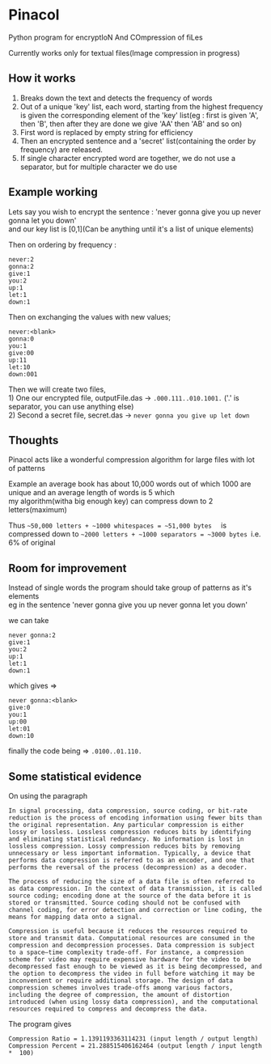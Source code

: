 # Pinacol
Python program for encryptIoN And COmpression of fiLes

Currently works only for textual files(Image compression in progress)

## How it works
  1) Breaks down the text and detects the frequency of words  
  2) Out of a unique 'key' list, each word, starting from the highest frequency is given the corresponding element of the 'key' list(eg : first is given 'A', then 'B', then after they are done we give 'AA' then 'AB' and so on)  
  3) First word is replaced by empty string for efficiency  
  4) Then an encrypted sentence and a 'secret' list(containing the order by frequency) are released.  
  5) If single character encrypted word are together, we do not use a separator, but for multiple character we do use  

## Example working
 Lets say you wish to encrypt the sentence : 'never gonna give you up never gonna let you down'  
 and our key list is [0,1](Can be anything until it's a list of unique elements)  
 
 Then on ordering by frequency : 
 ```
never:2
gonna:2
give:1
you:2   
up:1   
let:1   
down:1
```
 Then on exchanging the values with new values;  
 ```
never:<blank>   
gonna:0  
you:1  
give:00  
up:11  
let:10  
down:001  		    
```
Then we will create two files,  
	1) One our encrypted file, outputFile.das -> ```.000.111..010.1001.``` ('.' is separator, you can use anything else)  
	2) Second a secret file, secret.das -> ```never gonna you give up let down``` 

## Thoughts 
Pinacol acts like a wonderful compression algorithm for large files with lot of patterns  

Example an average book has about 10,000 words out of which 1000 are unique and an average length of words is 5 which   
my algorithm(witha big enough key) can compress down to 2 letters(maximum)  

Thus ```~50,000 letters + ~1000 whitespaces = ~51,000 bytes  ```
is compressed down to ```~2000 letters + ~1000 separators = ~3000 bytes ```i.e. 6% of original  

## Room for improvement
Instead of single words the program should take group of patterns as it's elements  
eg in the sentence 'never gonna give you up never gonna let you down'  

we can take  
 ```
never gonna:2   
give:1  
you:2   
up:1   
let:1   
down:1  
```
which gives =>   
 ```
never gonna:<blank>   
give:0  
you:1   
up:00   
let:01   
down:10  
```  
finally the code being => ```.0100..01.110.```

## Some statistical evidence
On using the paragraph
```
In signal processing, data compression, source coding, or bit-rate reduction is the process of encoding information using fewer bits than the original representation. Any particular compression is either lossy or lossless. Lossless compression reduces bits by identifying and eliminating statistical redundancy. No information is lost in lossless compression. Lossy compression reduces bits by removing unnecessary or less important information. Typically, a device that performs data compression is referred to as an encoder, and one that performs the reversal of the process (decompression) as a decoder.

The process of reducing the size of a data file is often referred to as data compression. In the context of data transmission, it is called source coding; encoding done at the source of the data before it is stored or transmitted. Source coding should not be confused with channel coding, for error detection and correction or line coding, the means for mapping data onto a signal.

Compression is useful because it reduces the resources required to store and transmit data. Computational resources are consumed in the compression and decompression processes. Data compression is subject to a space–time complexity trade-off. For instance, a compression scheme for video may require expensive hardware for the video to be decompressed fast enough to be viewed as it is being decompressed, and the option to decompress the video in full before watching it may be inconvenient or require additional storage. The design of data compression schemes involves trade-offs among various factors, including the degree of compression, the amount of distortion introduced (when using lossy data compression), and the computational resources required to compress and decompress the data.
```

The program gives 
```
Compression Ratio = 1.1391193363114231 (input length / output length)
Compression Percent = 21.288515406162464 (output length / input length *  100)
```
